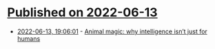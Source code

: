# [Published on 2022-06-13](index.md)

* [2022-06-13, 19:06:01](https://news.ycombinator.com/item?id=31730127) - [Animal magic: why intelligence isn’t just for humans](https://www.theguardian.com/books/2022/jun/11/animal-magic-why-intelligence-isnt-just-for-humans)
